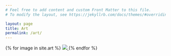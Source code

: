 ```yaml
---
# Feel free to add content and custom Front Matter to this file.
# To modify the layout, see https://jekyllrb.com/docs/themes/#overriding-theme-defaults

layout: page
title: Art
permalink: /art/
---
```

<link rel="stylesheet" href="/css/image-gallery.css">
<div class="image-gallery">
  {% for image in site.art %}
	<a href = "{{site.url}}{{image.image_path}}">
 <img src="{{ site.url }}{{ image.image_path  }}"/>
</a> 
 {% endfor %}
</div>

<link rel="stylesheet" href="/css/lightbox.css">
<script type="text/javascript" src="/js/lightbox.js"></script>
